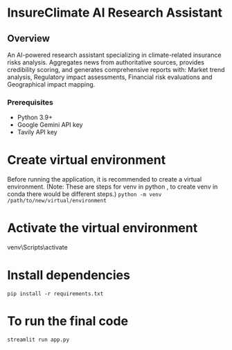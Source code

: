 # InsureClimate AI Research Assistant 
##  Overview

An AI-powered research assistant specializing in climate-related insurance risks analysis. Aggregates news from authoritative sources, provides credibility scoring, and generates comprehensive reports with: Market trend analysis, Regulatory impact assessments, Financial risk evaluations and Geographical impact mapping.

### Prerequisites
- Python 3.9+
- Google Gemini API key
- Tavily API key

# Create virtual environment
Before running the application, it is recommended to create a virtual environment. (Note: These are steps for venv in python , to create venv in conda there would be different steps.)
```python -m venv /path/to/new/virtual/environment```

# Activate the virtual environment
venv\Scripts\activate

# Install dependencies
```pip install -r requirements.txt```

# To run the final code
```streamlit run app.py```
